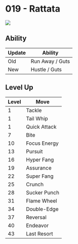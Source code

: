 # 019 - Rattata
![][019]

## Ability

Update | Ability
---    | ---
Old    | Run Away / Guts
New    | Hustle / Guts

## Level Up

Level | Move
---   | ---
  1   | Tackle
  1   | Tail Whip
  1   | Quick Attack
  7   | Bite
 10   | Focus Energy
 13   | Pursuit
 16   | Hyper Fang
 19   | Assurance
 22   | Super Fang
 25   | Crunch
 28   | Sucker Punch
 31   | Flame Wheel
 34   | Double-Edge
 37   | Reversal
 40   | Endeavor
 43   | Last Resort



[019]: ../img/pokemon/019.png
